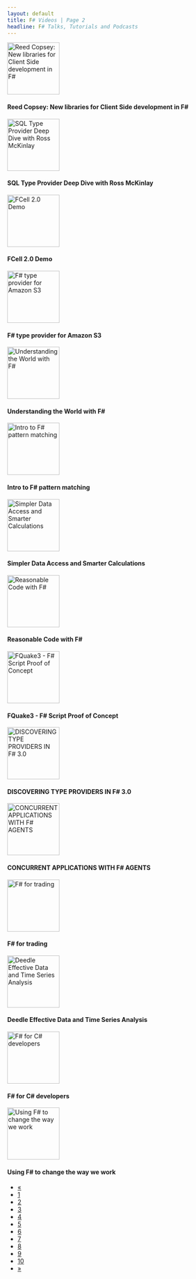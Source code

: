 ```yaml
---
layout: default
title: F# Videos | Page 2
headline: F# Talks, Tutorials and Podcasts
---
```


<div>
  <div class="row">
    <div class="col-md-4">
      <div style="border: none;">
        <a href="http://www.youtube.com/watch?v=z6R85_X2ivE" class="thumbnail">
          <img src="http://i1.ytimg.com/vi/z6R85_X2ivE/mqdefault.jpg" alt="Reed Copsey: New libraries for Client Side development in F#" style="height: 120px;" />
        </a>
        <div class="caption">
          <h4>Reed Copsey: New libraries for Client Side development in F#</h4>
        </div>
      </div>
    </div>
    <div class="col-md-4">
      <div style="border: none;">
        <a href="http://skillsmatter.com/podcast/scala/sql-type-provider-deep-dive-with-ross-mckinlay" class="thumbnail">
          <img src="https://skillsmatter.com/assets/logo_proper-b6f0b7c4b2a97a5db191ae7cb0c75dd7.png" alt="SQL Type Provider Deep Dive with Ross McKinlay" style="height: 120px;" />
        </a>
        <div class="caption">
          <h4>SQL Type Provider Deep Dive with Ross McKinlay</h4>
        </div>
      </div>
    </div>
    <div class="col-md-4">
      <div style="border: none;">
        <a href="http://www.youtube.com/watch?v=iWvIpDnDIug" class="thumbnail">
          <img src="http://i1.ytimg.com/vi/iWvIpDnDIug/mqdefault.jpg" alt="FCell 2.0 Demo" style="height: 120px;" />
        </a>
        <div class="caption">
          <h4>FCell 2.0 Demo</h4>
        </div>
      </div>
    </div>
  </div>
  <div class="row">
    <div class="col-md-4">
      <div style="border: none;">
        <a href="http://www.youtube.com/watch?v=LOU00RlArqg" class="thumbnail">
          <img src="http://i1.ytimg.com/vi/LOU00RlArqg/mqdefault.jpg" alt="F# type provider for Amazon S3" style="height: 120px;" />
        </a>
        <div class="caption">
          <h4>F# type provider for Amazon S3</h4>
        </div>
      </div>
    </div>
    <div class="col-md-4">
      <div style="border: none;">
        <a href="http://channel9.msdn.com/posts/Understanding-the-World-with-F" class="thumbnail">
          <img src="http://media.ch9.ms/ch9/b000/c7a2af85-f1ee-4fc0-9742-524a5509b000/UnderstandingtheWorldwithFsharp_220.jpg" alt="Understanding the World with F#" style="height: 120px;" />
        </a>
        <div class="caption">
          <h4>Understanding the World with F#</h4>
        </div>
      </div>
    </div>
    <div class="col-md-4">
      <div style="border: none;">
        <a href="http://vimeo.com/80591866" class="thumbnail">
          <img src="http://b.vimeocdn.com/ts/456/560/456560982_295.jpg" alt="Intro to F# pattern matching" style="height: 120px;" />
        </a>
        <div class="caption">
          <h4>Intro to F# pattern matching</h4>
        </div>
      </div>
    </div>
  </div>
  <div class="row">
    <div class="col-md-4">
      <div style="border: none;">
        <a href="http://www.youtube.com/watch?v=dhZPcFrCczA" class="thumbnail">
          <img src="http://i1.ytimg.com/vi/dhZPcFrCczA/mqdefault.jpg" alt="Simpler Data Access and Smarter Calculations" style="height: 120px;" />
        </a>
        <div class="caption">
          <h4>Simpler Data Access and Smarter Calculations</h4>
        </div>
      </div>
    </div>
    <div class="col-md-4">
      <div style="border: none;">
        <a href="http://www.infoq.com/presentations/readable-code-f-sharp" class="thumbnail">
          <img src="http://www.infoq.com/resource/presentations/readable-code-f-sharp/en/slides/sl1.jpg" alt="Reasonable Code with F#" style="height: 120px;" />
        </a>
        <div class="caption">
          <h4>Reasonable Code with F#</h4>
        </div>
      </div>
    </div>
    <div class="col-md-4">
      <div style="border: none;">
        <a href="http://www.youtube.com/watch?v=tWPJGHtgVTM" class="thumbnail">
          <img src="http://i1.ytimg.com/vi/tWPJGHtgVTM/mqdefault.jpg" alt="FQuake3 - F# Script Proof of Concept" style="height: 120px;" />
        </a>
        <div class="caption">
          <h4>FQuake3 - F# Script Proof of Concept</h4>
        </div>
      </div>
    </div>
  </div>
  <div class="row">
    <div class="col-md-4">
      <div style="border: none;">
        <a href="http://vimeo.com/79402548" class="thumbnail">
          <img src="http://b.vimeocdn.com/ts/455/084/455084473_295.jpg" alt="DISCOVERING TYPE PROVIDERS IN F# 3.0" style="height: 120px;" />
        </a>
        <div class="caption">
          <h4>DISCOVERING TYPE PROVIDERS IN F# 3.0</h4>
        </div>
      </div>
    </div>
    <div class="col-md-4">
      <div style="border: none;">
        <a href="http://vimeo.com/79390856" class="thumbnail">
          <img src="http://b.vimeocdn.com/ts/455/061/455061427_295.jpg" alt="CONCURRENT APPLICATIONS WITH F# AGENTS" style="height: 120px;" />
        </a>
        <div class="caption">
          <h4>CONCURRENT APPLICATIONS WITH F# AGENTS</h4>
        </div>
      </div>
    </div>
    <div class="col-md-4">
      <div style="border: none;">
        <a href="http://vimeo.com/79390854" class="thumbnail">
          <img src="http://b.vimeocdn.com/ts/455/061/455061257_295.jpg" alt="F# for trading" style="height: 120px;" />
        </a>
        <div class="caption">
          <h4>F# for trading</h4>
        </div>
      </div>
    </div>
  </div>
  <div class="row">
    <div class="col-md-4">
      <div style="border: none;">
        <a href="http://vimeo.com/79345095" class="thumbnail">
          <img src="http://b.vimeocdn.com/ts/455/010/455010534_295.jpg" alt="Deedle Effective Data and Time Series Analysis" style="height: 120px;" />
        </a>
        <div class="caption">
          <h4>Deedle Effective Data and Time Series Analysis</h4>
        </div>
      </div>
    </div>
    <div class="col-md-4">
      <div style="border: none;">
        <a href="http://vimeo.com/78908217" class="thumbnail">
          <img src="http://b.vimeocdn.com/ts/454/458/454458010_295.jpg" alt="F# for C# developers" style="height: 120px;" />
        </a>
        <div class="caption">
          <h4>F# for C# developers</h4>
        </div>
      </div>
    </div>
    <div class="col-md-4">
      <div style="border: none;">
        <a href="http://skillsmatter.com/podcast/scala/programming-with-the-stars-4395" class="thumbnail">
          <img src="https://skillsmatter.com/assets/logo_proper-b6f0b7c4b2a97a5db191ae7cb0c75dd7.png" alt="Using F# to change the way we work" style="height: 120px;" />
        </a>
        <div class="caption">
          <h4>Using F# to change the way we work</h4>
        </div>
      </div>
    </div>
  </div>
  <div>
    <ul class="pagination">
      <li>
        <a href="1">«</a>
      </li>
      <li>
        <a href="1">1</a>
      </li>
      <li class="active">
        <a href="2">2</a>
      </li>
      <li>
        <a href="3">3</a>
      </li>
      <li>
        <a href="4">4</a>
      </li>
      <li>
        <a href="5">5</a>
      </li>
      <li>
        <a href="6">6</a>
      </li>
      <li>
        <a href="7">7</a>
      </li>
      <li>
        <a href="8">8</a>
      </li>
      <li>
        <a href="9">9</a>
      </li>
      <li>
        <a href="10">10</a>
      </li>
      <li>
        <a href="3">»</a>
      </li>
    </ul>
  </div>
</div>
